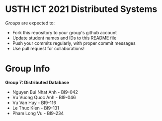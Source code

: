 USTH ICT 2021 Distributed Systems
=====================================

*Groups* are expected to:

* Fork this repository to your group's github account
* Update student names and IDs to this README file
* Push your commits regularly, with proper commit messages
* Use pull request for collaborations!

Group Info
=======================

**Group 7: Distributed Database**

- Nguyen Bui Nhat Anh - BI9-042
- Vu Vuong Quoc Anh - BI9-046
- Vu Van Huy - BI9-116
- Le Thuc Kien - BI9-131
- Pham Long Vu - BI9-234

